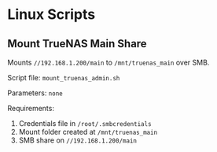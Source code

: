 # Linux Scripts

## Mount TrueNAS Main Share

Mounts `//192.168.1.200/main` to `/mnt/truenas_main` over SMB.

Script file: `mount_truenas_admin.sh`

Parameters: `none`

Requirements:
1. Credentials file in `/root/.smbcredentials`
1. Mount folder created at `/mnt/truenas_main`
1. SMB share on `//192.168.1.200/main`